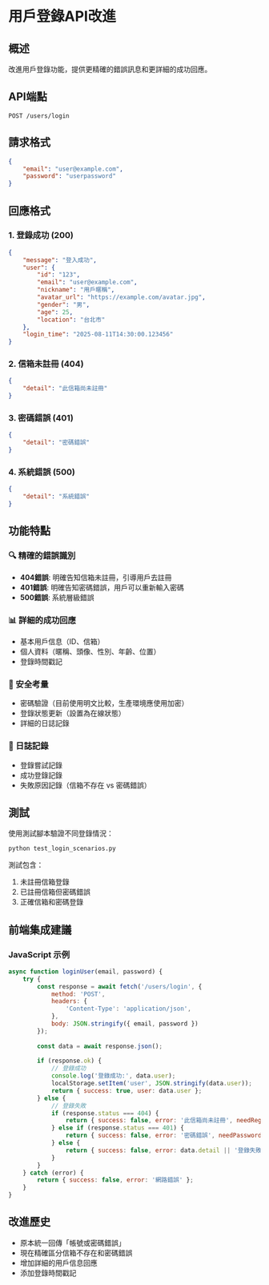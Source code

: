 # 用戶登錄API改進

## 概述
改進用戶登錄功能，提供更精確的錯誤訊息和更詳細的成功回應。

## API端點
```
POST /users/login
```

## 請求格式
```json
{
    "email": "user@example.com",
    "password": "userpassword"
}
```

## 回應格式

### 1. 登錄成功 (200)
```json
{
    "message": "登入成功",
    "user": {
        "id": "123",
        "email": "user@example.com",
        "nickname": "用戶暱稱",
        "avatar_url": "https://example.com/avatar.jpg",
        "gender": "男",
        "age": 25,
        "location": "台北市"
    },
    "login_time": "2025-08-11T14:30:00.123456"
}
```

### 2. 信箱未註冊 (404)
```json
{
    "detail": "此信箱尚未註冊"
}
```

### 3. 密碼錯誤 (401)
```json
{
    "detail": "密碼錯誤"
}
```

### 4. 系統錯誤 (500)
```json
{
    "detail": "系統錯誤"
}
```

## 功能特點

### 🔍 精確的錯誤識別
- **404錯誤**: 明確告知信箱未註冊，引導用戶去註冊
- **401錯誤**: 明確告知密碼錯誤，用戶可以重新輸入密碼
- **500錯誤**: 系統層級錯誤

### 📊 詳細的成功回應
- 基本用戶信息（ID、信箱）
- 個人資料（暱稱、頭像、性別、年齡、位置）
- 登錄時間戳記

### 🔐 安全考量
- 密碼驗證（目前使用明文比較，生產環境應使用加密）
- 登錄狀態更新（設置為在線狀態）
- 詳細的日誌記錄

### 📝 日誌記錄
- 登錄嘗試記錄
- 成功登錄記錄
- 失敗原因記錄（信箱不存在 vs 密碼錯誤）

## 測試

使用測試腳本驗證不同登錄情況：
```bash
python test_login_scenarios.py
```

測試包含：
1. 未註冊信箱登錄
2. 已註冊信箱但密碼錯誤
3. 正確信箱和密碼登錄

## 前端集成建議

### JavaScript 示例
```javascript
async function loginUser(email, password) {
    try {
        const response = await fetch('/users/login', {
            method: 'POST',
            headers: {
                'Content-Type': 'application/json',
            },
            body: JSON.stringify({ email, password })
        });
        
        const data = await response.json();
        
        if (response.ok) {
            // 登錄成功
            console.log('登錄成功:', data.user);
            localStorage.setItem('user', JSON.stringify(data.user));
            return { success: true, user: data.user };
        } else {
            // 登錄失敗
            if (response.status === 404) {
                return { success: false, error: '此信箱尚未註冊', needRegister: true };
            } else if (response.status === 401) {
                return { success: false, error: '密碼錯誤', needPassword: true };
            } else {
                return { success: false, error: data.detail || '登錄失敗' };
            }
        }
    } catch (error) {
        return { success: false, error: '網路錯誤' };
    }
}
```

## 改進歷史
- 原本統一回傳「帳號或密碼錯誤」
- 現在精確區分信箱不存在和密碼錯誤
- 增加詳細的用戶信息回應
- 添加登錄時間戳記
